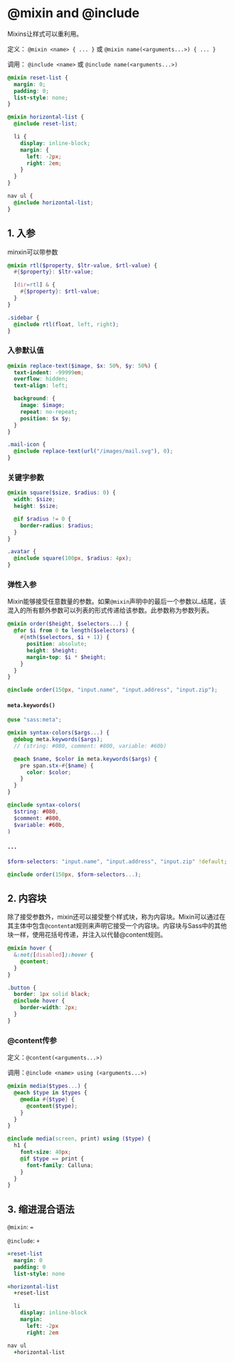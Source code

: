# @mixin and @include
Mixins让样式可以重利用。

定义： ``@mixin <name> { ... }`` 或 ``@mixin name(<arguments...>) { ... }``

调用： ``@include <name>`` 或 ``@include name(<arguments...>)``

```scss
@mixin reset-list {
  margin: 0;
  padding: 0;
  list-style: none;
}

@mixin horizontal-list {
  @include reset-list;

  li {
    display: inline-block;
    margin: {
      left: -2px;
      right: 2em;
    }
  }
}

nav ul {
  @include horizontal-list;
}
```

## 1. 入参
minxin可以带参数
```scss
@mixin rtl($property, $ltr-value, $rtl-value) {
  #{$property}: $ltr-value;

  [dir=rtl] & {
    #{$property}: $rtl-value;
  }
}

.sidebar {
  @include rtl(float, left, right);
}
```

### 入参默认值
```scss
@mixin replace-text($image, $x: 50%, $y: 50%) {
  text-indent: -99999em;
  overflow: hidden;
  text-align: left;

  background: {
    image: $image;
    repeat: no-repeat;
    position: $x $y;
  }
}

.mail-icon {
  @include replace-text(url("/images/mail.svg"), 0);
}
```

### 关键字参数
```scss
@mixin square($size, $radius: 0) {
  width: $size;
  height: $size;

  @if $radius != 0 {
    border-radius: $radius;
  }
}

.avatar {
  @include square(100px, $radius: 4px);
}
```

### 弹性入参
Mixin能够接受任意数量的参数。如果``@mixin``声明中的最后一个参数以``…``结尾，该混入的所有额外参数可以列表的形式传递给该参数。此参数称为参数列表。
```scss
@mixin order($height, $selectors...) {
  @for $i from 0 to length($selectors) {
    #{nth($selectors, $i + 1)} {
      position: absolute;
      height: $height;
      margin-top: $i * $height;
    }
  }
}

@include order(150px, "input.name", "input.address", "input.zip");
```

#### ``meta.keywords() ``
```scss
@use "sass:meta";

@mixin syntax-colors($args...) {
  @debug meta.keywords($args);
  // (string: #080, comment: #800, variable: #60b)

  @each $name, $color in meta.keywords($args) {
    pre span.stx-#{$name} {
      color: $color;
    }
  }
}

@include syntax-colors(
  $string: #080,
  $comment: #800,
  $variable: #60b,
)
```

#### ``...``
```scss
$form-selectors: "input.name", "input.address", "input.zip" !default;

@include order(150px, $form-selectors...);
```

## 2. 内容块
除了接受参数外，mixin还可以接受整个样式块，称为内容块。Mixin可以通过在其主体中包含``@content``at规则来声明它接受一个内容块。内容块与Sass中的其他块一样，使用花括号传递，并注入以代替@content规则。
```scss
@mixin hover {
  &:not([disabled]):hover {
    @content;
  }
}

.button {
  border: 1px solid black;
  @include hover {
    border-width: 2px;
  }
}
```

### @content传参
定义：``@content(<arguments...>)``

调用：``@include <name> using (<arguments...>)``
```scss
@mixin media($types...) {
  @each $type in $types {
    @media #{$type} {
      @content($type);
    }
  }
}

@include media(screen, print) using ($type) {
  h1 {
    font-size: 40px;
    @if $type == print {
      font-family: Calluna;
    }
  }
}
```

## 3. 缩进混合语法
``@mixin``: ``=``

``@include``: ``+``

```sass
=reset-list
  margin: 0
  padding: 0
  list-style: none

=horizontal-list
  +reset-list

  li
    display: inline-block
    margin:
      left: -2px
      right: 2em

nav ul
  +horizontal-list
```




